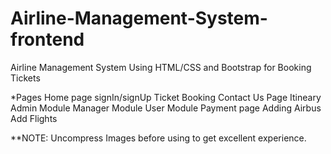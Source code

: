 # Airline-Management-System-frontend
Airline Management System Using HTML/CSS and Bootstrap for Booking Tickets

*Pages
Home page
signIn/signUp
Ticket Booking
Contact Us Page
Itineary
Admin Module
Manager Module
User Module
Payment page
Adding Airbus
Add Flights


**NOTE: Uncompress Images before using to get excellent experience.
